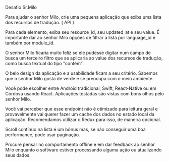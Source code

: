 Desafio Sr.Milo

Para ajudar o senhor Milo, crie uma pequena aplicação que exiba uma lista dos recursos de tradução. ( API )
 
Para cada elemento, exiba seu resource_id, seu updated_at e seu value. É importante dar ao senhor Milo opções de filtrar a lista por language_id e também por module_id.
 
O senhor Milo ficaria muito feliz se ele pudesse digitar num campo de busca um terceiro filtro que se aplicaria ao value dos recursos de tradução, como busca textual do tipo "contém".
 
O belo design da aplicação e a usabilidade ficam a seu critério. Sabemos que o senhor Milo gosta de verde e se preocupa com o meio ambiente.
 
Você pode escolher entre Android tradicional, Swift, React-Native ou em Cordova usando React. Aplicações testadas são vistas com bons olhos pelo senhor Milo.
 
Você vai perceber que esse endpoint não é otimizado para leitura geral e provavelmente vai querer fazer um cache dos dados no estado local da aplicação. Recomendamos utilizar o Redux para isso, de maneira opcional.
 
Scroll contínuo na lista é um bônus mas, se não conseguir uma boa performance, pode usar paginação.
 
Procure pensar no comportamento offline e em dar feedback ao senhor Milo enquanto o software estiver processando alguma ação ou atualizando seus dados.
